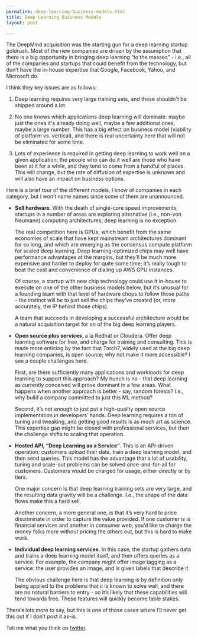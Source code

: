 ```yaml
---
permalink: deep-learning-business-models.html
title: Deep Learning Business Models
layout: post

---
```


The DeepMind acquisition was the starting gun for a deep learning startup goldrush. Most of the new companies are driven by the assumption that there is a big opportunity in bringing deep learning “to the masses” - i.e., all of the companies and startups that could benefit from the technology, but don’t have the in-house expertise that Google, Facebook, Yahoo, and Microsoft do. 

I think they key issues are as follows:

1. Deep learning requires very large training sets, and these shouldn't be shipped around a lot.

2. No one knows which applications deep learning will dominate: maybe just the ones it's already doing well, maybe a few additional ones, maybe a large number. This has a big effect on business model (viability of platform vs. vertical), and there is real uncertainty here that will not be eliminated for some time.

3. Lots of experience is required in getting deep learning to work well on a given application; the people who can do it well are those who have been at it for a while, and they tend to come from a handful of places. This will change, but the rate of diffusion of expertise is unknown and will also have an impact on business options.

Here is a brief tour of the different models; I know of companies in each category, but I won’t name names since some of them are unannounced.

- **Sell hardware**. With the death of single-core speed improvements, startups in a number of areas are exploring alternative (i.e., non-von Neumann) computing architectures; deep learning is no exception. 

	The real competition here is GPUs, which benefit from the same economies of scale that have kept mainstream architectures dominant for so long, and which are emerging as the consensus compute platform for scaled deep learning. Deep learning-optimized chips may well have performance advantages at the margins, but they’ll be much more expensive and harder to deploy for quite some time; it’s really tough to beat the cost and convenience of dialing up AWS GPU instances.

	Of course, a startup with new chip technology could use it in-house to execute on one of the other business models below, but it’s unusual for a founding team with that level of hardware chops to follow those paths - the instinct will be to just sell the chips they’ve created (or, more accurately, the IP behind those chips).

	A team that succeeds in developing a successful architecture would be a natural acquisition target for on of the big deep learning players.
	
- **Open source plus services**, a la Redhat or Cloudera. Offer deep learning software for free, and charge for training and consulting. This is made more enticing by the fact that Torch7, widely used at the big deep learning companies, is open source; why not make it more accessible? I see a couple challenges here.

	First, are there sufficiently many applications and workloads for deep learning to support this approach? My hunch is no - that deep learning as currently conceived will prove dominant in a few areas. What happens when another approach is better - say, random forests? I.e., why build a company committed to just this ML method?

	Second, it’s not enough to just put a high-quality open source implementation in developers’ hands. Deep learning requires a ton of tuning and tweaking, and getting good results is as much art as science. This expertise gap might be closed with professional services, but then the challenge shifts to scaling that operation.

- **Hosted API, “Deep Learning as a Service”**. This is an API-driven operation: customers upload their data, train a deep learning model, and then send queries. This model has the advantage that a lot of usability, tuning and scale-out problems can be solved once-and-for-all for customers. Customers would be charged for usage, either directly or by tiers.

	One major concern is that deep learning training sets are very large, and the resulting data gravity will be a challenge. I.e., the shape of the data flows make this a hard sell.

	Another concern, a more general one, is that it’s very hard to price discriminate in order to capture the value provided. If one customer is is financial services and another in consumer web, you’d like to charge the money folks more without pricing the others out, but this is hard to make work.

- **Individual deep learning services**. In this case, the startup gathers data and trains a deep learning model itself, and then offers queries as a service. For example, the company might offer image tagging as a service: the user provides an image, and is given labels that describe it. 

	The obvious challenge here is that deep learning is by definition only being applied to the problems that it is known to solve well, and there are no natural barriers to entry - so it’s likely that these capabilities will tend towards free. These features will quickly become table stakes.

There’s lots more to say, but this is one of those cases where I’ll never get this out if I don’t post it as-is.

Tell me what you think on [twitter](http://twitter.com/beaucronin).